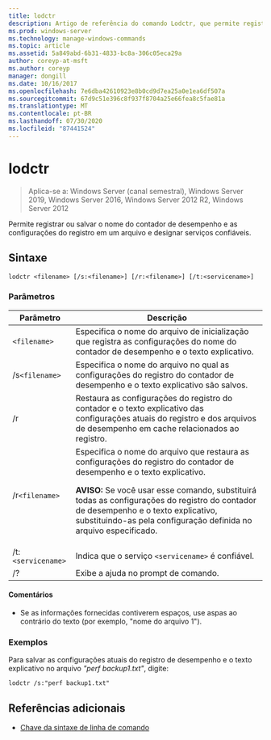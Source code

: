 ```yaml
---
title: lodctr
description: Artigo de referência do comando Lodctr, que permite registrar ou salvar o nome do contador de desempenho e as configurações do registro em um arquivo e designar serviços confiáveis.
ms.prod: windows-server
ms.technology: manage-windows-commands
ms.topic: article
ms.assetid: 5a849abd-6b31-4833-bc8a-306c05eca29a
author: coreyp-at-msft
ms.author: coreyp
manager: dongill
ms.date: 10/16/2017
ms.openlocfilehash: 7e6dba42610923e8b0cd9d7ea25a0e1ea6df507a
ms.sourcegitcommit: 67d9c51e396c8f937f8704a25e66fea8c5fae81a
ms.translationtype: MT
ms.contentlocale: pt-BR
ms.lasthandoff: 07/30/2020
ms.locfileid: "87441524"
---
```

# <a name="lodctr"></a>lodctr

> Aplica-se a: Windows Server (canal semestral), Windows Server 2019, Windows Server 2016, Windows Server 2012 R2, Windows Server 2012

Permite registrar ou salvar o nome do contador de desempenho e as configurações do registro em um arquivo e designar serviços confiáveis.

## <a name="syntax"></a>Sintaxe

```
lodctr <filename> [/s:<filename>] [/r:<filename>] [/t:<servicename>]
```

### <a name="parameters"></a>Parâmetros

| Parâmetro | Descrição |
| --------- | ----------- |
| `<filename>` | Especifica o nome do arquivo de inicialização que registra as configurações do nome do contador de desempenho e o texto explicativo. |
| /s`<filename>` | Especifica o nome do arquivo no qual as configurações do registro do contador de desempenho e o texto explicativo são salvos. |
| /r | Restaura as configurações do registro do contador e o texto explicativo das configurações atuais do registro e dos arquivos de desempenho em cache relacionados ao registro. |
| /r`<filename>` | Especifica o nome do arquivo que restaura as configurações do registro do contador de desempenho e o texto explicativo.<p>**AVISO:** Se você usar esse comando, substituirá todas as configurações do registro do contador de desempenho e o texto explicativo, substituindo-as pela configuração definida no arquivo especificado. |
| /t:`<servicename>` | Indica que o serviço `<servicename>` é confiável. |
| /? | Exibe a ajuda no prompt de comando. |

#### <a name="remarks"></a>Comentários

- Se as informações fornecidas contiverem espaços, use aspas ao contrário do texto (por exemplo, "nome do arquivo 1").

### <a name="examples"></a>Exemplos

Para salvar as configurações atuais do registro de desempenho e o texto explicativo no arquivo *"perf backup1.txt"*, digite:

```
lodctr /s:"perf backup1.txt"
```

## <a name="additional-references"></a>Referências adicionais

- [Chave da sintaxe de linha de comando](command-line-syntax-key.md)

